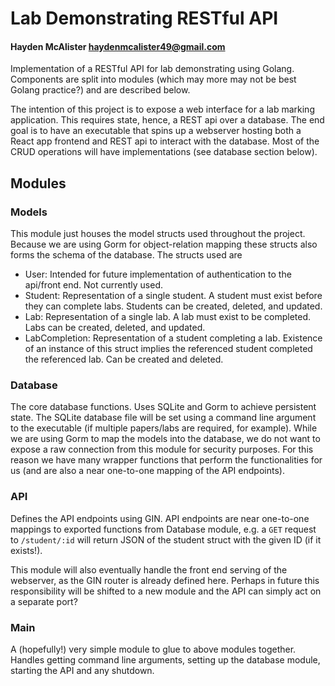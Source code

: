 # Lab Demonstrating RESTful API
#### Hayden McAlister <haydenmcalister49@gmail.com>

Implementation of a RESTful API for lab demonstrating using Golang. Components are split into modules (which may more may not be best Golang practice?) and are described below. 

The intention of this project is to expose a web interface for a lab marking application. This requires state, hence, a REST api over a database. The end goal is to have an executable that spins up a webserver hosting both a React app frontend and REST api to interact with the database. Most of the CRUD operations will have implementations (see database section below).

## Modules
### Models
This module just houses the model structs used throughout the project. Because we are using Gorm for object-relation mapping these structs also forms the schema of the database. The structs used are

- User: Intended for future implementation of authentication to the api/front end. Not currently used.
- Student: Representation of a single student. A student must exist before they can complete labs. Students can be created, deleted, and updated.
- Lab: Representation of a single lab. A lab must exist to be completed. Labs can be created, deleted, and updated.
- LabCompletion: Representation of a student completing a lab. Existence of an instance of this struct implies the referenced student completed the referenced lab. Can be created and deleted.

### Database
The core database functions. Uses SQLite and Gorm to achieve persistent state. The SQLite database file will be set using a command line argument to the executable (if multiple papers/labs are required, for example). While we are using Gorm to map the models into the database, we do not want to expose a raw connection from this module for security purposes. For this reason we have many wrapper functions that perform the functionalities for us (and are also a near one-to-one mapping of the API endpoints).

### API
Defines the API endpoints using GIN. API endpoints are near one-to-one mappings to exported functions from Database module, e.g. a `GET` request to `/student/:id` will return JSON of the student struct with the given ID (if it exists!).

This module will also eventually handle the front end serving of the webserver, as the GIN router is already defined here. Perhaps in future this responsibility will be shifted to a new module and the API can simply act on a separate port?

### Main
A (hopefully!) very simple module to glue to above modules together. Handles getting command line arguments, setting up the database module, starting the API and any shutdown.

